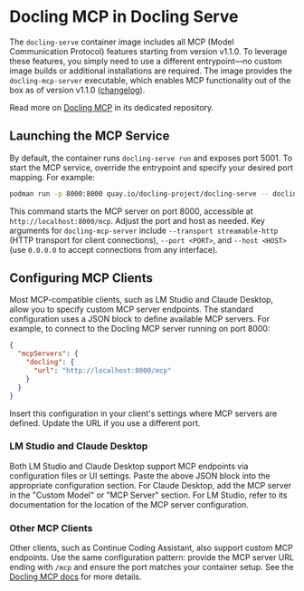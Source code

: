 # Docling MCP in Docling Serve

The `docling-serve` container image includes all MCP (Model Communication Protocol) features starting from version v1.1.0. To leverage these features, you simply need to use a different entrypoint—no custom image builds or additional installations are required. The image provides the `docling-mcp-server` executable, which enables MCP functionality out of the box as of version v1.1.0 ([changelog](https://github.com/docling-project/docling-serve/blob/624f65d41b734e8b39ff267bc8bf6e766c376d6d/CHANGELOG.md)).

Read more on [Docling MCP](https://github.com/docling-project/docling-mcp) in its dedicated repository.

## Launching the MCP Service

By default, the container runs `docling-serve run` and exposes port 5001. To start the MCP service, override the entrypoint and specify your desired port mapping. For example:

```sh
podman run -p 8000:8000 quay.io/docling-project/docling-serve -- docling-mcp-server --transport streamable-http --port 8000 --host 0.0.0.0
```

This command starts the MCP server on port 8000, accessible at `http://localhost:8000/mcp`. Adjust the port and host as needed. Key arguments for `docling-mcp-server` include `--transport streamable-http` (HTTP transport for client connections), `--port <PORT>`, and `--host <HOST>` (use `0.0.0.0` to accept connections from any interface).

## Configuring MCP Clients

Most MCP-compatible clients, such as LM Studio and Claude Desktop, allow you to specify custom MCP server endpoints. The standard configuration uses a JSON block to define available MCP servers. For example, to connect to the Docling MCP server running on port 8000:

```json
{
  "mcpServers": {
    "docling": {
      "url": "http://localhost:8000/mcp"
    }
  }
}
```

Insert this configuration in your client's settings where MCP servers are defined. Update the URL if you use a different port.

### LM Studio and Claude Desktop

Both LM Studio and Claude Desktop support MCP endpoints via configuration files or UI settings. Paste the above JSON block into the appropriate configuration section. For Claude Desktop, add the MCP server in the "Custom Model" or "MCP Server" section. For LM Studio, refer to its documentation for the location of the MCP server configuration.

### Other MCP Clients

Other clients, such as Continue Coding Assistant, also support custom MCP endpoints. Use the same configuration pattern: provide the MCP server URL ending with `/mcp` and ensure the port matches your container setup. See the [Docling MCP docs](https://github.com/docling-project/docling-mcp/tree/main/docs/integrations) for more details.
